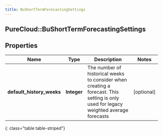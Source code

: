 ```yaml
---
title: BuShortTermForecastingSettings
---
```

## PureCloud::BuShortTermForecastingSettings

## Properties

|Name | Type | Description | Notes|
|------------ | ------------- | ------------- | -------------|
| **default_history_weeks** | **Integer** | The number of historical weeks to consider when creating a forecast. This setting is only used for legacy weighted average forecasts | [optional] |
{: class="table table-striped"}


